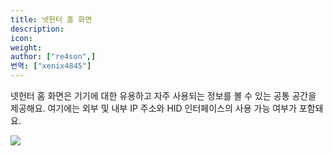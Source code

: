 ```yaml
---
title: 넷헌터 홈 화면
description:
icon:
weight:
author: ["re4son",]
번역: ["xenix4845"]
---
```


넷헌터 홈 화면은 기기에 대한 유용하고 자주 사용되는 정보를 볼 수 있는 공통 공간을 제공해요. 여기에는 외부 및 내부 IP 주소와 HID 인터페이스의 사용 가능 여부가 포함돼요.

![](nethunter-home.png)

